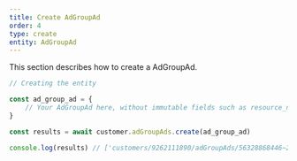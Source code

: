 ```yaml
---
title: Create AdGroupAd
order: 4
type: create
entity: AdGroupAd
---
```


This section describes how to create a AdGroupAd.

```javascript
// Creating the entity

const ad_group_ad = {
    // Your AdGroupAd here, without immutable fields such as resource_name
}

const results = await customer.adGroupAds.create(ad_group_ad)

console.log(results) // ['customers/9262111890/adGroupAds/56328868446~284706472002']
```
